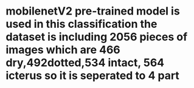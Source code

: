 # mobilenetV2 pre-trained model is used in this classification the dataset is including 2056 pieces of images which are 466 dry,492dotted,534 intact, 564 icterus so it is seperated to 4 part

